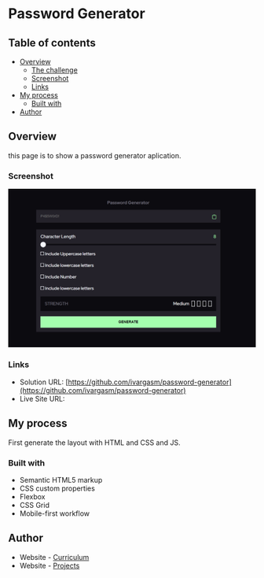 # Password Generator

## Table of contents

- [Overview](#overview)
  - [The challenge](#the-challenge)
  - [Screenshot](#screenshot)
  - [Links](#links)
- [My process](#my-process)
  - [Built with](#built-with)
- [Author](#author)

## Overview
this page is to show a password generator aplication.

### Screenshot

![](./assets/psw-generator.png)

### Links

- Solution URL: [https://github.com/ivargasm/password-generator](https://github.com/ivargasm/password-generator)
- Live Site URL: []()

## My process

First generate the layout with HTML and CSS and JS.

### Built with

- Semantic HTML5 markup
- CSS custom properties
- Flexbox
- CSS Grid
- Mobile-first workflow

## Author

- Website - [Curriculum](https://ivargasm.com)
- Website - [Projects](https://ismaelvm.xyz)
